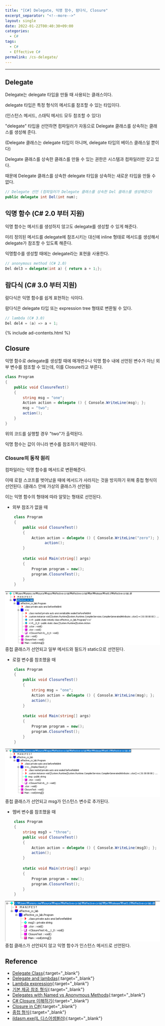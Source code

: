```yaml
---
title: "[C#] Delegate, 익명 함수, 람다식, Closure"
excerpt_separator: "<!--more-->"
layout: single
date: 2022-01-22T00:40:30+09:00
categories:
  - C#
tags:
  - C#
  - Effective C#
permalink: /cs-delegate/
---
```

---

## Delegate
Delegate는 delegate 타입을 만들 때 사용되는 클래스이다.

delegate 타입은 특정 형식의 메서드를 참조할 수 있는 타입이다.

(인스턴스 메서드, 스태틱 메서드 모두 참조할 수 있다)

<!--more-->

"delegate" 타입을 선언하면 컴파일러가 자동으로 Delegate 클래스를 상속하는 클래스를 생성해 준다.

(Delegate 클래스는 delegate 타입이 아니며, delegate 타입의 베이스 클래스일 뿐이다)

Delegate 클래스를 상속한 클래스를 만들 수 있는 권한은 시스템과 컴파일러만 갖고 있다.

때문에 Delegate 클래스를 상속한 delegate 타입을 상속하는 새로운 타입을 만들 수 없다.

```cs
// Delegate 선언 (컴파일러가 Delegate 클래스를 상속한 Del 클래스를 생성해준다)
public delegate int Del(int num);
```


## 익명 함수 (C# 2.0 부터 지원)
익명 함수는 메서드를 생성하지 않고도 delegate를 생성할 수 있게 해준다.

미리 정의된 메서드를 delegate에 참조시키는 대신에 inline 형태로 메서드를 생성해서 delegate가 참조할 수 있도록 해준다.

익명함수를 생성할 때에는 delegate라는 표현을 사용한다.

```cs
// anonymous method (C# 2.0)
Del del3 = delegate(int a) { return a + 1;};
```


## 람다식 (C# 3.0 부터 지원)
람다식은 익명 함수를 쉽게 표현하는 식이다.

람다식은 delegate 타입 또는 expression tree 형태로 변환될 수 있다.

```cs
// lambda (C# 3.0)
Del del4 = (a) => a + 1;
```

{% include ad-contents.html %}

## Closure
익명 함수로 delegate를 생성할 때에 매개변수나 익명 함수 내에 선언된 변수가 아닌 외부 변수를 참조할 수 있는데, 이를 Closure라고 부른다.

```cs
class Program
{
    public void ClosureTest()
    {
		string msg = "one";
        Action action = delegate () { Console.WriteLine(msg); };
        msg = "two";
        action();
    }
}
```
위의 코드를 실행할 경우 "two"가 출력된다.

익명 함수는 값이 아니라 변수를 참조하기 때문이다.

### Closure의 동작 원리
컴파일러는 익명 함수를 메서드로 변환해준다.

이때 로컬 스코프를 벗어났을 때에 메서드가 사라지는 것을 방지하기 위해 중첩 형식이 선언된다. (클래스 안에 가상의 클래스가 선언됨)

이는 익명 함수의 형태에 따라 알맞는 형태로 선언된다.

* 외부 참조가 없을 때

```cs
	class Program
    {
        public void ClosureTest()
        {
            Action action = delegate () { Console.WriteLine("zero"); };
			      action();
        }

    	static void Main(string[] args)
        {
            Program program = new();
            program.ClosureTest();
        }
    }
```
![no-reference](/assets/post-images/cs-delegate/no-reference.png)
중첩 클래스가 선언되고 일부 메서드와 필드가 static으로 선언된다.

* 로컬 변수를 참조했을 때

```cs
    class Program
    {
        public void ClosureTest()
        {
            string msg = "one";
            Action action = delegate () { Console.WriteLine(msg); };
            action();
        }

    	static void Main(string[] args)
        {
            Program program = new();
            program.ClosureTest();
        }
    }
```
![local-variable](/assets/post-images/cs-delegate/local-variable.png)
중첩 클래스가 선언되고 msg가 인스턴스 변수로 추가된다.

* 멤버 변수를 참조했을 때

```cs
    class Program
    {
        string msg3 = "three";
        public void ClosureTest()
        {
            Action action = delegate () { Console.WriteLine(msg3); };
            action();
        }

    	static void Main(string[] args)
        {
            Program program = new();
            program.ClosureTest();
        }
    }
```
![member-variable](/assets/post-images/cs-delegate/member-variable.png)
중첩 클래스가 선언되지 않고 익명 함수가 인스턴스 메서드로 선언된다.

## Reference
* [Delegate Class](https://docs.microsoft.com/en-us/dotnet/api/system.delegate?view=netcore-1.0){:target="_blank"}
* [Delegate and lambdas](https://docs.microsoft.com/en-us/dotnet/standard/delegates-lambdas){:target="_blank"}
* [Lambda expression](https://docs.microsoft.com/en-us/dotnet/csharp/language-reference/operators/lambda-expressions){:target="_blank"}
* [기본 제공 참조 형식](https://docs.microsoft.com/ko-kr/dotnet/csharp/language-reference/builtin-types/reference-types){:target="_blank"}
* [Delegates with Named vs Anonymous Methods](https://docs.microsoft.com/en-us/dotnet/csharp/programming-guide/delegates/delegates-with-named-vs-anonymous-methods){:target="_blank"}
* [C# Closure 이해하기](https://www.csharpstudy.com/DevNote/Article/26){:target="_blank"}
* [Closure in C#](https://blog.daum.net/creazier/15309707){:target="_blank"}
* [중첩 형식](https://docs.microsoft.com/ko-kr/dotnet/csharp/programming-guide/classes-and-structs/nested-types){:target="_blank"}
* [ildasm.exe(IL 디스어셈블러)](https://docs.microsoft.com/ko-kr/dotnet/framework/tools/ildasm-exe-il-disassembler){:target="_blank"}

